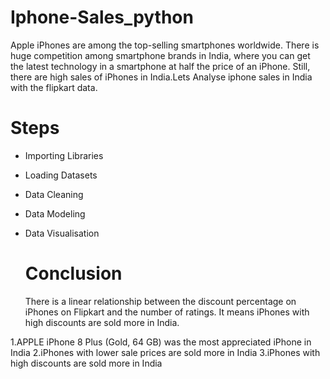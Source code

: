 # Iphone-Sales_python

Apple iPhones are among the top-selling smartphones worldwide. There is huge competition among smartphone brands in India, where you can get the latest technology in a smartphone at half the price of an iPhone. Still, there are high sales of iPhones in India.Lets Analyse iphone sales in India with the flipkart data.

 # Steps 
 
 * Importing Libraries
 * Loading Datasets
 * Data Cleaning
 * Data Modeling
 * Data Visualisation

   # Conclusion

    There is a linear relationship between the discount percentage on iPhones on Flipkart and the number of ratings. It means iPhones with high discounts are sold more in India.

1.APPLE iPhone 8 Plus (Gold, 64 GB) was the most appreciated iPhone in India 2.iPhones with lower sale prices are sold more in India 3.iPhones with high discounts are sold more in India
